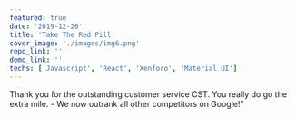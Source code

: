 ```yaml
---
featured: true
date: '2019-12-26'
title: 'Take The Red Pill'
cover_image: './images/img6.png'
repo_link: ''
demo_link: ''
techs: ['Javascript', 'React', 'Xenforo', 'Material UI']
---
```


Thank you for the outstanding customer service CST. You really do go the extra mile. - We now outrank all other competitors on Google!"